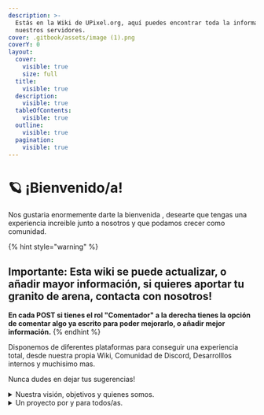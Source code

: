 ```yaml
---
description: >-
  Estás en la Wiki de UPixel.org, aquí puedes encontrar toda la información de
  nuestros servidores.
cover: .gitbook/assets/image (1).png
coverY: 0
layout:
  cover:
    visible: true
    size: full
  title:
    visible: true
  description:
    visible: true
  tableOfContents:
    visible: true
  outline:
    visible: true
  pagination:
    visible: true
---
```


# 🪐 ¡Bienvenido/a!

Nos gustaria enormemente darte la bienvenida , desearte que tengas una experiencia increible junto a nosotros y que podamos crecer como comunidad.

{% hint style="warning" %}
## Important&#x65;**: Esta wiki se puede actualizar, o añadir mayor información, si quieres aportar tu granito de arena, contacta con nosotros!**

**En cada POST si tienes el rol "Comentador" a la derecha tienes la opción de comentar algo ya escrito para poder mejorarlo, o añadir mejor información.**
{% endhint %}

Disponemos de diferentes plataformas para conseguir una experiencia total, desde nuestra propia Wiki, Comunidad de Discord, Desarrolllos internos y muchisimo mas.

Nunca dudes en dejar tus sugerencias!

<details>

<summary>Nuestra visión, objetivos y quienes somos.</summary>

Llevamos administrando servidores de Pixelmon desde el 2020, y nuestra principal visión siempre fue un espacio seguro, donde no importe quien seas, como seas o tu pasado, presente o futuro.

Nuestro principal objetivo siempre fue romper barreras que cualquier juego de Pokemon tiene, tales como la edicion para el competitivo, generar nuevos sistemas de captura, y una larga lista, que busca forjar nuestra propia identidad.

Somos un grupo de jugadores que con nuestras ideas y trabajo diario, poco a poco buscamos disfrutar creando algo novedoso para la comunidad.

</details>

<details>

<summary>Un proyecto por y para todos/as.</summary>

Si eres una persona con imaginacion,  con ganas de aportar tu granito de arena, hay muchisimas formas de hacerlo, puedes ponerte en contacto con nosotros y ayudarnos con el proyecto en el area que consideres que es la mejor para ti.

</details>

